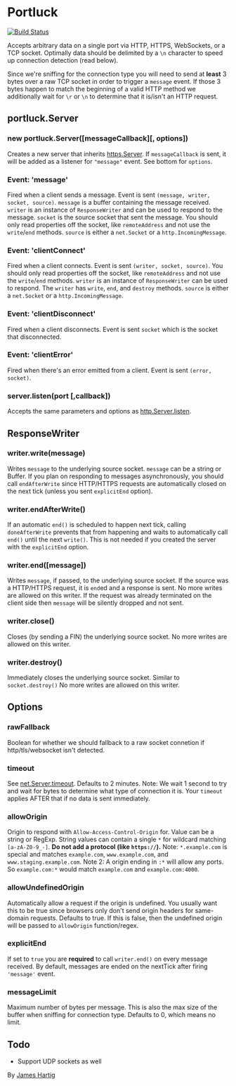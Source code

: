 # Portluck #

[![Build Status](https://travis-ci.org/fastest963/portluck.svg?branch=master)](https://travis-ci.org/fastest963/portluck)

Accepts arbitrary data on a single port via HTTP, HTTPS, WebSockets, or a TCP socket. Optimally data
should be delimited by a `\n` character to speed up connection detection (read below).

Since we're sniffing for the connection type you will need to send at **least** 3 bytes over a raw TCP
socket in order to trigger a `message` event. If those 3 bytes happen to match the beginning of a valid HTTP
method we additionally wait for `\r` or `\n` to determine that it is/isn't an HTTP request.

## portluck.Server ##

### new portluck.Server([messageCallback][, options]) ###
Creates a new server that inherits [https.Server](https://nodejs.org/api/https.html#https_class_https_server).
If `messageCallback` is sent, it will be added as a listener for `"message"` event. See bottom for `options`.

### Event: 'message' ###
Fired when a client sends a message. Event is sent `(message, writer, socket, source)`. `message` is a buffer containing
the message received. `writer` is an instance of `ResponseWriter` and can be used to respond to the message.
`socket` is the source socket that sent the message. You should only read properties off the socket, like
`remoteAddress` and not use the `write`/`end` methods. `source` is either a `net.Socket` or a `http.IncomingMessage`.

### Event: 'clientConnect' ###
Fired when a client connects. Event is sent `(writer, socket, source)`. You should only read properties off the socket,
like `remoteAddress` and not use the `write`/`end` methods. `writer` is an instance of `ResponseWriter` can be
used to respond. The `writer` has `write`, `end`, and `destroy` methods. `source` is either a `net.Socket` or a 
`http.IncomingMessage`.

### Event: 'clientDisconnect' ###
Fired when a client disconnects. Event is sent `socket` which is the socket that disconnected.

### Event: 'clientError' ###
Fired when there's an error emitted from a client. Event is sent `(error, socket)`.

### server.listen(port [,callback]) ###
Accepts the same parameters and options as [http.Server.listen](http://nodejs.org/api/http.html#http_server_listen_port_hostname_backlog_callback).


## ResponseWriter ##

### writer.write(message) ###
Writes `message` to the underlying source socket. `message` can be a string or Buffer. If you plan on
responding to messages asynchronously, you should call `endAfterWrite` since HTTP/HTTPS requests are
automatically closed on the next tick (unless you sent `explicitEnd` option).

### writer.endAfterWrite() ###
If an automatic `end()` is scheduled to happen next tick, calling `doneAfterWrite` prevents that from
happening and waits to automatically call `end()` until the next `write()`. This is not needed if you created
the server with the `explicitEnd` option.

### writer.end([message]) ###
Writes `message`, if passed, to the underlying source socket. If the source was a HTTP/HTTPS request, it is
`end`ed and a response is sent. No more writes are allowed on this writer. If the request was already terminated
on the client side then `message` will be silently dropped and not sent.

### writer.close() ###
Closes (by sending a FIN) the underlying source socket. No more writes are allowed on this writer.

### writer.destroy() ###
Immediately closes the underlying source socket. Similar to `socket.destroy()` No more writes are allowed
on this writer.


## Options ##

### rawFallback ###
Boolean for whether we should fallback to a raw socket connetion if http/tls/websocket isn't detected.

### timeout ###
See [net.Server.timeout](https://nodejs.org/api/http.html#http_server_timeout). Defaults to 2 minutes.
Note: We wait 1 second to try and wait for bytes to determine what type of connection it is. Your `timeout`
applies AFTER that if no data is sent immediately.

### allowOrigin ###
Origin to respond with `Allow-Access-Control-Origin` for. Value can be a string or RegExp. String values can
contain a single `*` for wildcard matching `[a-zA-Z0-9_-]`. **Do not add a protocol (like `https://`).**
Note: `*.example.com` is special and matches `example.com`, `www.example.com`, and `www.staging.example.com`.
Note 2: A origin ending in `:*` will allow any ports. So `example.com:*` would match `example.com` and
`example.com:4000`.

### allowUndefinedOrigin ###
Automatically allow a request if the origin is undefined. You usually want this to be true since browsers only
don't send origin headers for same-domain requests. Defaults to true. If this is false, then the undefined
origin will be passed to `allowOrigin` function/regex.

### explicitEnd ###
If set to `true` you are **required** to call `writer.end()` on every message received. By default, messages are
ended on the nextTick after firing `'message'` event.

### messageLimit ###
Maximum number of bytes per message. This is also the max size of the buffer when sniffing for connection type.
Defaults to 0, which means no limit.

## Todo ##

* Support UDP sockets as well

By [James Hartig](https://github.com/fastest963/)
